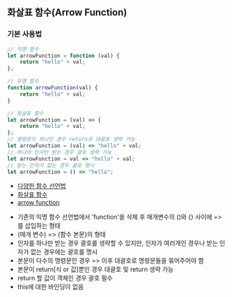## 화살표 함수(Arrow Function)

### 기본 사용법

```js
// 익명 함수
let arrowFunction = function (val) {
    return "hello" + val;
};

// 유명 함수
function arrowFunction(val) {
    return "hello" + val;
}

// 화살표 함수
let arrowFunction = (val) => {
    return "hello" + val;
};
// 명령문이 하나인 경우 return과 대괄호 생략 가능
let arrowFunction = (val) => "hello" + val;
// 하나의 인자만 받는 경우 괄호 생략 가능
let arrowFunction = val => "hello" + val;
// 받는 인자가 없는 경우 괄호 명시
let arrowFunction = () => "hello";
```

* [다양한 함수 선언법](https://developer.mozilla.org/ko/docs/Web/JavaScript/Reference/Functions)
* [화살표 함수](https://developer.mozilla.org/ko/docs/Web/JavaScript/Reference/Functions/Arrow_functions)
* [arrow function](https://www.w3schools.com/js/js_arrow_function.asp)

-   기존의 익명 함수 선언법에서 'function'을 삭제 후 매개변수의 ()와 {} 사이에 => 를 삽입하는 형태
-   (매개 변수) => {함수 본문}의 형태
-   인자를 하나만 받는 경우 괄호를 생략할 수 있지만, 인자가 여러개인 경우나 받는 인자가 없는 경우에는 괄호를 명시
-   본문이 다수의 명령문인 경우 => 이후 대괄호로 명령문들을 묶어주어야 함
-   본문이 return[식 or 값]뿐인 경우 대괄호 및 return 생략 가능
-   return 할 값이 객체인 경우 괄호 필수
-   this에 대한 바인딩이 없음
